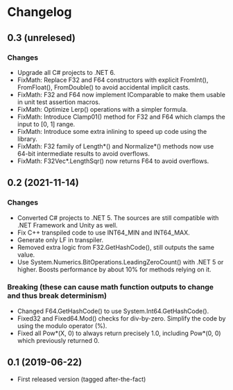 
# Changelog

## 0.3 (unrelesed)

### Changes

- Upgrade all C# projects to .NET 6.
- FixMath: Replace F32 and F64 constructors with explicit FromInt(), FromFloat(), FromDouble() to avoid accidental implicit casts.
- FixMath: F32 and F64 now implement IComparable to make them usable in unit test assertion macros.
- FixMath: Optimize Lerp() operations with a simpler formula.
- FixMath: Introduce Clamp01() method for F32 and F64 which clamps the input to [0, 1] range.
- FixMath: Introduce some extra inlining to speed up code using the library.
- FixMath: F32 family of Length*() and Normalize*() methods now use 64-bit intermediate results to avoid overflows.
- FixMath: F32Vec*.LengthSqr() now returns F64 to avoid overflows.

## 0.2 (2021-11-14)

### Changes

- Converted C# projects to .NET 5. The sources are still compatible with .NET Framework and Unity as well.
- Fix C++ transpiled code to use INT64_MIN and INT64_MAX.
- Generate only LF in transpiler.
- Removed extra logic from F32.GetHashCode(), still outputs the same value.
- Use System.Numerics.BitOperations.LeadingZeroCount() with .NET 5 or higher. Boosts performance by about 10% for methods relying on it.

### Breaking (these can cause math function outputs to change and thus break determinism)

- Changed F64.GetHashCode() to use System.Int64.GetHashCode().
- Fixed32 and Fixed64.Mod() checks for div-by-zero. Simplify the code by using the modulo operator (%).
- Fixed all Pow*(X, 0) to always return precisely 1.0, including Pow*(0, 0) which previously returned 0.

## 0.1 (2019-06-22)

- First released version (tagged after-the-fact)
